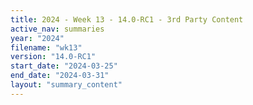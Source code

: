 ```yaml
---
title: 2024 - Week 13 - 14.0-RC1 - 3rd Party Content
active_nav: summaries
year: "2024"
filename: "wk13"
version: "14.0-RC1"
start_date: "2024-03-25"
end_date: "2024-03-31"
layout: "summary_content"
---
```

